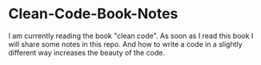 # Clean-Code-Book-Notes
I am currently reading the book "clean code". As soon as I read this book I will share some notes in this repo. And how to write a code in a slightly different way increases the beauty of the code.